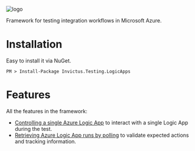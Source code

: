 ![logo](images/logo/invictus.png)

Framework for testing integration workflows in Microsoft Azure.

# Installation

Easy to install it via NuGet.

```shell
PM > Install-Package Invictus.Testing.LogicApps
```

# Features

All the features in the framework:
* [Controlling a single Azure Logic App](/logicapps/control-single-logicapp.md) to interact with a single Logic App during the test.
* [Retrieving Azure Logic App runs by polling](/logicapps/polling-logicapp-runs.md) to validate expected actions and tracking information.
